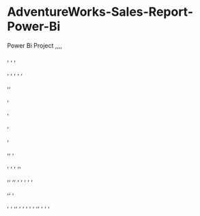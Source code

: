 # AdventureWorks-Sales-Report-Power-Bi
Power Bi Project
,,,,

,
,
,



,
,
,
,
,

,,

,

,


,

,

,,
,

,
,
,
,,

,,
,,
,
,
,
,
,

,,
,

,
,
,,
,
,
,
,
,
,,
,
,
,
